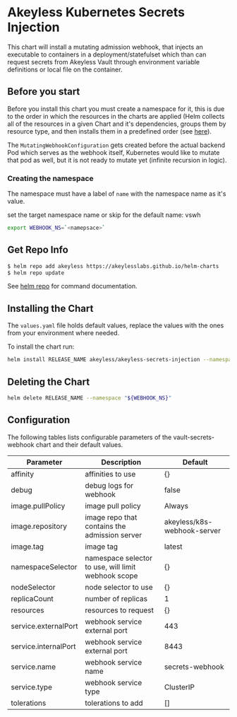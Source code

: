 # Akeyless Kubernetes Secrets Injection

This chart will install a mutating admission webhook, that injects an executable to containers in a deployment/statefulset which than can request secrets from Akeyless Vault through environment variable definitions or local file on the container.

## Before you start

Before you install this chart you must create a namespace for it, this is due to the order in which the resources in the charts are applied (Helm collects all of the resources in a given Chart and it's dependencies, groups them by resource type, and then installs them in a predefined order (see [here](https://github.com/helm/helm/blob/master/pkg/releaseutil/kind_sorter.go#L31)).

The `MutatingWebhookConfiguration` gets created before the actual backend Pod which serves as the webhook itself, Kubernetes would like to mutate that pod as well, but it is not ready to mutate yet (infinite recursion in logic).

### Creating the namespace

The namespace must have a label of `name` with the namespace name as it's value.

set the target namespace name or skip for the default name: vswh

```bash
export WEBHOOK_NS=`<namepsace>`
```


## Get Repo Info

```bash
$ helm repo add akeyless https://akeylesslabs.github.io/helm-charts
$ helm repo update
```

See [helm repo](https://helm.sh/docs/helm/helm_repo/) for command documentation.


## Installing the Chart

The `values.yaml` file holds default values, replace the values with the ones from your environment where needed.  

To install the chart run:
```bash
helm install RELEASE_NAME akeyless/akeyless-secrets-injection --namespace "${WEBHOOK_NS}"
``` 

## Deleting the Chart
```bash
helm delete RELEASE_NAME --namespace "${WEBHOOK_NS}"
```

## Configuration

The following tables lists configurable parameters of the vault-secrets-webhook chart and their default values.

|               Parameter             |                    Description                    |                  Default                 |
| ----------------------------------- | ------------------------------------------------- | -----------------------------------------|
|affinity                             |affinities to use                                  |{}                                        |
|debug                                |debug logs for webhook                             |false                                     |
|image.pullPolicy                     |image pull policy                                  |Always                                    |
|image.repository                     |image repo that contains the admission server      |akeyless/k8s-webhook-server               |
|image.tag                            |image tag                                          |latest                                    |
|namespaceSelector                    |namespace selector to use, will limit webhook scope|{}                                        |
|nodeSelector                         |node selector to use                               |{}                                        |
|replicaCount                         |number of replicas                                 |1                                         |
|resources                            |resources to request                               |{}                                        |
|service.externalPort                 |webhook service external port                      |443                                       |
|service.internalPort                 |webhook service external port                      |8443                                      |
|service.name                         |webhook service name                               |secrets-webhook                           |
|service.type                         |webhook service type                               |ClusterIP                                 |
|tolerations                          |tolerations to add                                 |[]                                        |